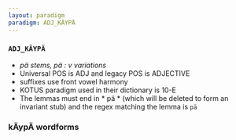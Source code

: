 ```yaml
---
layout: paradigm
paradigm: ADJ_KÄYPÄ
---
```

### ` ADJ_KÄYPÄ `

* _pä stems, pä : v variations_
* Universal POS is ADJ and legacy POS is ADJECTIVE
* suffixes use front vowel harmony
* KOTUS paradigm used in their dictionary is 10-E
* The lemmas must end in * pä * (which will be deleted to form an invariant stub) and the regex matching the lemma is ` pä `

### kÄypÄ wordforms


